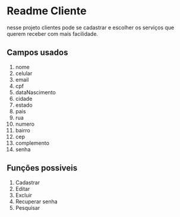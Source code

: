 # Readme Cliente

nesse projeto clientes pode se cadastrar e escolher os serviços que querem receber com mais facilidade.

## Campos usados 

1. nome
2. celular
3. email
4. cpf
5. dataNascimento
6. cidade
7. estado
8. pais
9. rua
10. numero
11. bairro
12. cep
13. complemento
14. senha

## Funções possiveis

1. Cadastrar
2. Editar
3. Excluir
4. Recuperar senha
5. Pesquisar
